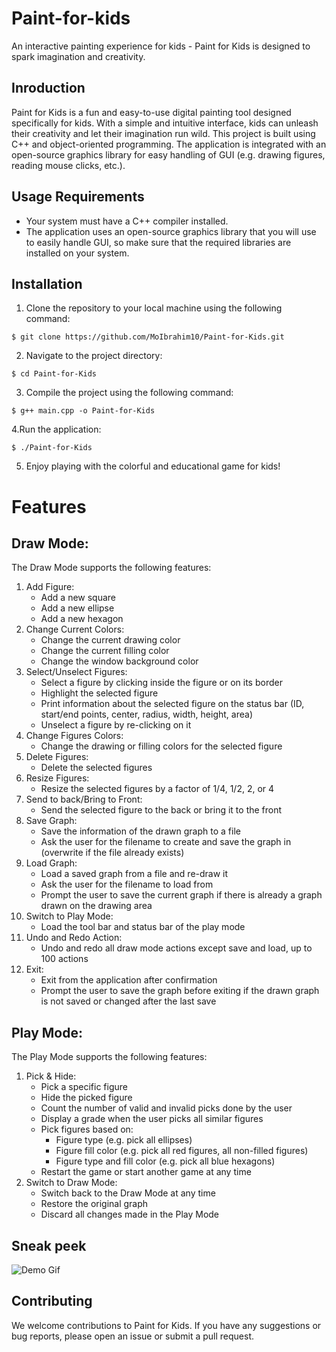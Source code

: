 # Paint-for-kids
An interactive painting experience for kids - Paint for Kids is designed to spark imagination and creativity.


## Inroduction
Paint for Kids is a fun and easy-to-use digital painting tool designed specifically for kids. With a simple and intuitive interface, kids can unleash their creativity and let their imagination run wild. This project is built using C++ and object-oriented programming. The application is integrated with an open-source graphics library for easy handling of GUI (e.g. drawing figures, reading mouse clicks, etc.).


## Usage Requirements
- Your system must have a C++ compiler installed.
- The application uses an open-source graphics library that you will use to easily handle GUI, so make sure that the required libraries are installed on your system.

## Installation
1. Clone the repository to your local machine using the following command:
```shell
$ git clone https://github.com/MoIbrahim10/Paint-for-Kids.git
```
2. Navigate to the project directory:
```shell
$ cd Paint-for-Kids
```

3. Compile the project using the following command:
```shell
$ g++ main.cpp -o Paint-for-Kids
```
4.Run the application:
```shell
$ ./Paint-for-Kids
```
5. Enjoy playing with the colorful and educational game for kids!

# Features

## Draw Mode: 
The Draw Mode supports the following features: 
1. Add Figure: 
   - Add a new square
   - Add a new ellipse
   - Add a new hexagon
2. Change Current Colors:
   - Change the current drawing color
   - Change the current filling color
   - Change the window background color
3. Select/Unselect Figures:
   - Select a figure by clicking inside the figure or on its border
   - Highlight the selected figure
   - Print information about the selected figure on the status bar (ID, start/end points, center, radius, width, height, area)
   - Unselect a figure by re-clicking on it
4. Change Figures Colors:
   - Change the drawing or filling colors for the selected figure
5. Delete Figures: 
   - Delete the selected figures
6. Resize  Figures: 
   - Resize the selected figures by a factor of 1/4, 1/2, 2, or 4
7. Send to back/Bring to Front:
   - Send the selected figure to the back or bring it to the front
8. Save Graph: 
   - Save the information of the drawn graph to a file
   - Ask the user for the filename to create and save the graph in (overwrite if the file already exists)
9. Load Graph: 
   - Load a saved graph from a file and re-draw it
   - Ask the user for the filename to load from
   - Prompt the user to save the current graph if there is already a graph drawn on the drawing area
10. Switch to Play Mode: 
    - Load the tool bar and status bar of the play mode
11. Undo and Redo Action: 
    - Undo and redo all draw mode actions except save and load, up to 100 actions
12. Exit: 
    - Exit from the application after confirmation
    - Prompt the user to save the graph before exiting if the drawn graph is not saved or changed after the last save

## Play Mode: 
The Play Mode supports the following features:
1. Pick & Hide:
   - Pick a specific figure
   - Hide the picked figure
   - Count the number of valid and invalid picks done by the user
   - Display a grade when the user picks all similar figures
   - Pick figures based on:
     - Figure type (e.g. pick all ellipses)
     - Figure fill color (e.g. pick all red figures, all non-filled figures)
     - Figure type and fill color (e.g. pick all blue hexagons)
   - Restart the game or start another game at any time
2. Switch to Draw Mode: 
   - Switch back to the Draw Mode at any time
   - Restore the original graph
   - Discard all changes made in the Play Mode

## Sneak peek
![Demo Gif](https://media.giphy.com/media/0WQP0zZs2lizNFNJIc/giphy.gif)


## Contributing

We welcome contributions to Paint for Kids. If you have any suggestions or bug reports, please open an issue or submit a pull request.

